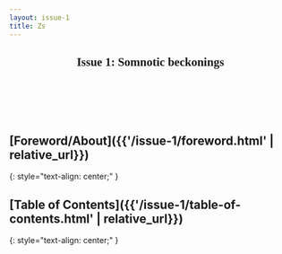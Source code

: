 ```yaml
---
layout: issue-1
title: Zs
---
```


<center>
    <h2 style="font-family: 'Abril Fatface', cursive;">
        Issue 1: Somnotic beckonings
    </h2>
</center>
    

<br/><br/><br/><br/>

## [Foreword/About]({{'/issue-1/foreword.html' | relative_url}})
{: style="text-align: center;" }

## [Table of Contents]({{'/issue-1/table-of-contents.html' | relative_url}})
{: style="text-align: center;" }
